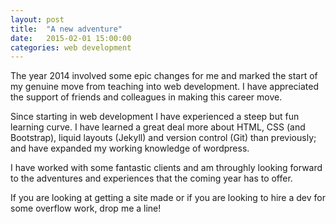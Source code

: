 ```yaml
---
layout: post
title:  "A new adventure"
date:   2015-02-01 15:00:00
categories: web development
---
```


The year 2014 involved some epic changes for me and marked the start of my genuine move from teaching into web development. I have appreciated the support of friends and colleagues in making this career move.

Since starting in web development I have experienced a steep but fun learning curve. I have learned a great deal more about HTML, CSS (and Bootstrap), liquid layouts (Jekyll) and version control (Git) than previously; and have expanded my working knowledge of wordpress.

I have worked with some fantastic clients and am throughly looking forward to the adventures and experiences that the coming year has to offer.

If you are looking at getting a site made or if you are looking to hire a dev for some overflow work, drop me a line!
